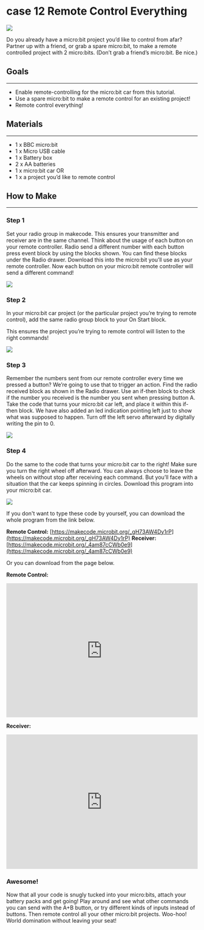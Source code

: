 # case 12 Remote Control Everything 

![](./images/utimqzn.jpg)

Do you already have a micro:bit project you’d like to control from afar?
Partner up with a friend, or grab a spare micro:bit, to make a remote controlled project with 2 micro:bits. (Don’t grab a friend’s micro:bit. Be nice.)


## Goals  
---
  
- Enable remote-controlling for the micro:bit car from this tutorial.
- Use a spare micro:bit to make a remote control for an existing project!
- Remote control everything!


## Materials  
---  
 
- 1 x BBC micro:bit  
- 1 x Micro USB cable  
- 1 x Battery box  
- 2 x AA batteries  
- 1 x micro:bit car
OR
- 1 x a project you’d like to remote control  


## How to Make  
---

### Step 1  

Set your radio group in makecode. This ensures your transmitter and receiver are in the same channel.
Think about the usage of each button on your remote controller.
Radio send a different number with each button press event block by using the blocks shown.
You can find these blocks under the Radio drawer.
Download this into the micro:bit you’ll use as your remote controller.
Now each button on your micro:bit remote controller will send a different command!

![](./images/7FMhilE.png)  


### Step 2  

In your micro:bit car project (or the particular project you’re trying to remote control), add the same radio group block to your On Start block.  
 
This ensures the project you’re trying to remote control will listen to the right commands!  

![](./images/2yEuF4F.png)  


### Step 3  

Remember the numbers sent from our remote controller every time we pressed a button? We’re going to use that to trigger an action.
Find the radio received block as shown in the Radio drawer.
Use an if-then block to check if the number you received is the number you sent when pressing button A.
Take the code that turns your micro:bit car left, and place it within this if-then block.
We have also added an led indication pointing left just to show what was supposed to happen.
Turn off the left servo afterward by digitally writing the pin to 0.

![](./images/c8EQV91.png)  


### Step 4  

Do the same to the code that turns your micro:bit car to the right!
Make sure you turn the right wheel off afterward.
You can always choose to leave the wheels on without stop after receiving each command. But you’ll face with a situation that the car keeps spinning in circles.
Download this program into your micro:bit car.

![](./images/Z0xJGlt.png)  

If you don't want to type these code by yourself, you can download the whole program from the link below.

**Remote Control:** [https://makecode.microbit.org/_gH73AW4Dy1rP](https://makecode.microbit.org/_gH73AW4Dy1rP)
**Receiver:** [https://makecode.microbit.org/_4am87cCWb0e9](https://makecode.microbit.org/_4am87cCWb0e9)

Or you can download from the page below.  

**Remote Control:**  

<div style="position:relative;height:0;padding-bottom:70%;overflow:hidden;"><iframe style="position:absolute;top:0;left:0;width:100%;height:100%;" src="https://makecode.microbit.org/#pub:_TKE3rA7CqL2w" frameborder="0" sandbox="allow-popups allow-forms allow-scripts allow-same-origin"></iframe></div>  


**Receiver:**  

<div style="position:relative;height:0;padding-bottom:70%;overflow:hidden;"><iframe style="position:absolute;top:0;left:0;width:100%;height:100%;" src="https://makecode.microbit.org/#pub:_4am87cCWb0e9" frameborder="0" sandbox="allow-popups allow-forms allow-scripts allow-same-origin"></iframe></div>  


### Awesome!  
  
Now that all your code is snugly tucked into your micro:bits, attach your battery packs and get going! Play around and see what other commands you can send with the A+B button, or try different kinds of inputs instead of buttons. Then remote control all your other micro:bit projects. Woo-hoo! World domination without leaving your seat! 


